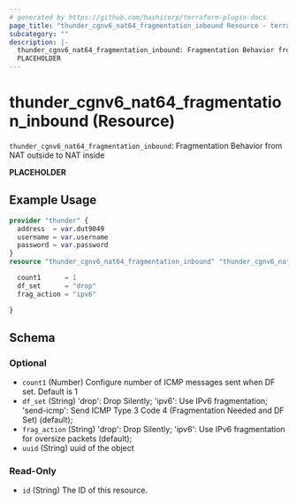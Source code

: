 ```yaml
---
# generated by https://github.com/hashicorp/terraform-plugin-docs
page_title: "thunder_cgnv6_nat64_fragmentation_inbound Resource - terraform-provider-thunder"
subcategory: ""
description: |-
  thunder_cgnv6_nat64_fragmentation_inbound: Fragmentation Behavior from NAT outside to NAT inside
  PLACEHOLDER
---
```


# thunder_cgnv6_nat64_fragmentation_inbound (Resource)

`thunder_cgnv6_nat64_fragmentation_inbound`: Fragmentation Behavior from NAT outside to NAT inside

__PLACEHOLDER__

## Example Usage

```terraform
provider "thunder" {
  address  = var.dut9049
  username = var.username
  password = var.password
}
resource "thunder_cgnv6_nat64_fragmentation_inbound" "thunder_cgnv6_nat64_fragmentation_inbound" {

  count1      = 1
  df_set      = "drop"
  frag_action = "ipv6"

}
```

<!-- schema generated by tfplugindocs -->
## Schema

### Optional

- `count1` (Number) Configure number of ICMP messages sent when DF set. Default is 1
- `df_set` (String) 'drop': Drop Silently; 'ipv6': Use IPv6 fragmentation; 'send-icmp': Send ICMP Type 3 Code 4 (Fragmentation Needed and DF Set) (default);
- `frag_action` (String) 'drop': Drop Silently; 'ipv6': Use IPv6 fragmentation for oversize packets (default);
- `uuid` (String) uuid of the object

### Read-Only

- `id` (String) The ID of this resource.


